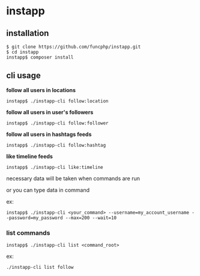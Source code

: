 # instapp

## installation

    $ git clone https://github.com/funcphp/instapp.git
    $ cd instapp
    instapp$ composer install

## cli usage

**follow all users in locations**

    instapp$ ./instapp-cli follow:location
    
**follow all users in user's followers**

    instapp$ ./instapp-cli follow:follower
    
**follow all users in hashtags feeds**

    instapp$ ./instapp-cli follow:hashtag
    
**like timeline feeds**

    instapp$ ./instapp-cli like:timeline
    
necessary data will be taken when commands are run

or you can type data in command

ex:

    instapp$ ./instapp-cli <your_command> --username=my_account_username --password=my_password --max=200 --wait=10
    
### list commands

    instapp$ ./instapp-cli list <command_root>
    
ex:

    ./instapp-cli list follow
